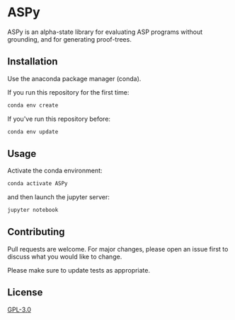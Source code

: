 # ASPy

ASPy is an alpha-state library for evaluating ASP programs without grounding, and for generating proof-trees.

## Installation

Use the anaconda package manager (conda).

If you run this repository for the first time:

```bash
conda env create
```

If you've run this repository before:

```bash
conda env update
```

## Usage

Activate the conda environment:

```bash
conda activate ASPy
```

and then launch the jupyter server:

```bash
jupyter notebook
```

## Contributing

Pull requests are welcome. For major changes, please open an issue first to discuss what you would like to change.

Please make sure to update tests as appropriate.

## License

[GPL-3.0](https://choosealicense.com/licenses/gpl-3.0/)